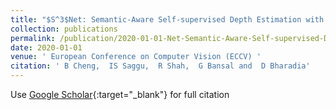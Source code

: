 ```yaml
---
title: "$S^3$Net: Semantic-Aware Self-supervised Depth Estimation with Monocular Videos and Synthetic Data"
collection: publications
permalink: /publication/2020-01-01-Net-Semantic-Aware-Self-supervised-Depth-Estimation-with-Monocular-Videos-and-Synthetic-Data
date: 2020-01-01
venue: ' European Conference on Computer Vision (ECCV) '
citation: ' B Cheng,  IS Saggu,  R Shah,  G Bansal and  D Bharadia'
---
```

Use [Google Scholar](https://scholar.google.com/scholar?q=Net:+Semantic+Aware+Self+supervised+Depth+Estimation+with+Monocular+Videos+and+Synthetic+Data){:target="_blank"} for full citation